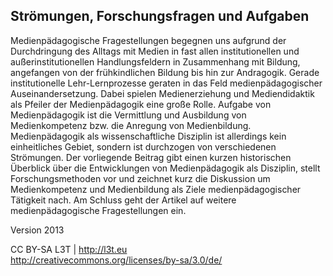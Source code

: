 ## Strömungen, Forschungsfragen und Aufgaben

Medienpädagogische Fragestellungen begegnen uns aufgrund der Durchdringung des Alltags mit Medien in fast allen institutionellen und außerinstitutionellen Handlungsfeldern in Zusammenhang mit Bildung, angefangen von der frühkindlichen Bildung bis hin zur Andragogik. Gerade institutionelle Lehr-Lernprozesse geraten in das Feld medienpädagogischer Auseinandersetzung. Dabei spielen Medienerziehung und Mediendidaktik als Pfeiler der Medienpädagogik eine große Rolle. Aufgabe von Medienpädagogik ist die Vermittlung und Ausbildung von Medienkompetenz bzw. die Anregung von Medienbildung. Medienpädagogik als wissenschaftliche Disziplin ist allerdings kein einheitliches Gebiet, sondern ist durchzogen von verschiedenen Strömungen. Der vorliegende Beitrag gibt einen kurzen historischen Überblick über die Entwicklungen von Medienpädagogik als Disziplin, stellt Forschungsmethoden vor und zeichnet kurz die Diskussion um Medienkompetenz und Medienbildung als Ziele medienpädagogischer Tätigkeit nach. Am Schluss geht der Artikel auf weitere medienpädagogische Fragestellungen ein.


Version 2013

CC BY-SA L3T | http://l3t.eu  
http://creativecommons.org/licenses/by-sa/3.0/de/

